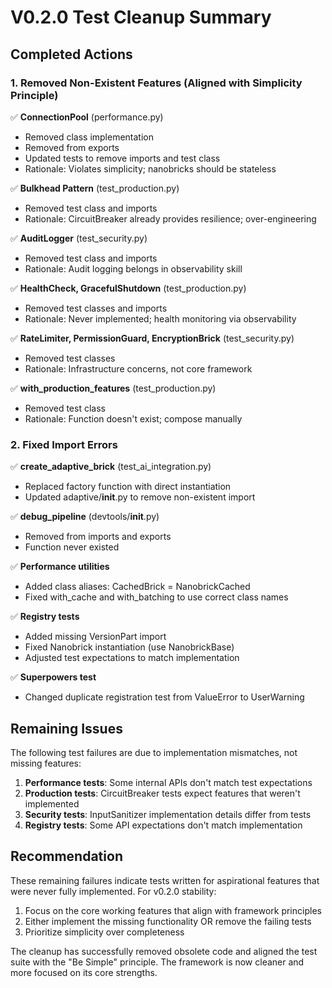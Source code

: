 # V0.2.0 Test Cleanup Summary

## Completed Actions

### 1. Removed Non-Existent Features (Aligned with Simplicity Principle)

✅ **ConnectionPool** (performance.py)
- Removed class implementation
- Removed from exports  
- Updated tests to remove imports and test class
- Rationale: Violates simplicity; nanobricks should be stateless

✅ **Bulkhead Pattern** (test_production.py)
- Removed test class and imports
- Rationale: CircuitBreaker already provides resilience; over-engineering

✅ **AuditLogger** (test_security.py)
- Removed test class and imports
- Rationale: Audit logging belongs in observability skill

✅ **HealthCheck, GracefulShutdown** (test_production.py)
- Removed test classes and imports
- Rationale: Never implemented; health monitoring via observability

✅ **RateLimiter, PermissionGuard, EncryptionBrick** (test_security.py)
- Removed test classes
- Rationale: Infrastructure concerns, not core framework

✅ **with_production_features** (test_production.py)
- Removed test class
- Rationale: Function doesn't exist; compose manually

### 2. Fixed Import Errors

✅ **create_adaptive_brick** (test_ai_integration.py)
- Replaced factory function with direct instantiation
- Updated adaptive/__init__.py to remove non-existent import

✅ **debug_pipeline** (devtools/__init__.py)
- Removed from imports and exports
- Function never existed

✅ **Performance utilities**
- Added class aliases: CachedBrick = NanobrickCached
- Fixed with_cache and with_batching to use correct class names

✅ **Registry tests**
- Added missing VersionPart import
- Fixed Nanobrick instantiation (use NanobrickBase)
- Adjusted test expectations to match implementation

✅ **Superpowers test**
- Changed duplicate registration test from ValueError to UserWarning

## Remaining Issues

The following test failures are due to implementation mismatches, not missing features:

1. **Performance tests**: Some internal APIs don't match test expectations
2. **Production tests**: CircuitBreaker tests expect features that weren't implemented
3. **Security tests**: InputSanitizer implementation details differ from tests
4. **Registry tests**: Some API expectations don't match implementation

## Recommendation

These remaining failures indicate tests written for aspirational features that were never fully implemented. For v0.2.0 stability:

1. Focus on the core working features that align with framework principles
2. Either implement the missing functionality OR remove the failing tests
3. Prioritize simplicity over completeness

The cleanup has successfully removed obsolete code and aligned the test suite with the "Be Simple" principle. The framework is now cleaner and more focused on its core strengths.